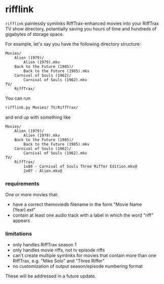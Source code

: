 # rifflink
`rifflink` painlessly symlinks RiffTrax-enhanced movies into your RiffTrax TV show directory, potentially saving you hours of time and hundreds of gigabytes of storage space.

For example, let's say you have the following directory structure:

```
Movies/
    Alien (1979)/
        Alien (1979).mkv
    Back to the Future (1985)/
        Back to the Future (1985).mkv
    Carnival of Souls (1962)/
        Carnival of Souls (1962).mkv
TV/
    RiffTrax/
```

You can run

```sh
rifflink.py Movies/ TV/RiffTrax/
```

and end up with something like

```
Movies/
    Alien (1979)/
        Alien (1979).mkv
    Back to the Future (1985)/
        Back to the Future (1985).mkv
    Carnival of Souls (1962)/
        Carnival of Souls (1962).mkv
TV/
    RiffTrax/
        1x80 - Carnival of Souls Three Riffer Edition.mkv@
        2x07 - Alien.mkv@
```

### requirements

One or more movies that:
- have a correct themoviedb filename in the form "Movie Name (Year).ext"
- contain at least one audio track with a label in which the word "riff" appears

### limitations
- only handles RiffTrax season 1
- only handles movie riffs, not tv episode riffs
- can't create multiple symlinks for movies that contain more than one RiffTrax, e.g. "Mike Solo" and "Three Riffer" 
- no customization of output season/episode numbering format

These will be addressed in a future update.